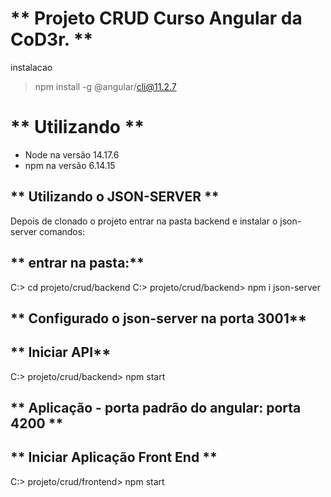# ** Projeto CRUD Curso Angular da CoD3r. ** 



instalacao
> npm install -g @angular/cli@11.2.7

# ** Utilizando ** 
 - Node na versão 14.17.6 
 - npm na versão 6.14.15

##  ** Utilizando o JSON-SERVER ** 

Depois de clonado o projeto entrar na pasta backend e instalar o json-server 
comandos:

## ** entrar na pasta:** 

C:> cd projeto/crud/backend
C:> projeto/crud/backend> npm i json-server

## ** Configurado o json-server na porta 3001** 

## ** Iniciar API** 
C:> projeto/crud/backend> npm start

## ** Aplicação - porta padrão do angular: porta 4200 ** 

## ** Iniciar Aplicação Front End ** 
C:> projeto/crud/frontend> npm start